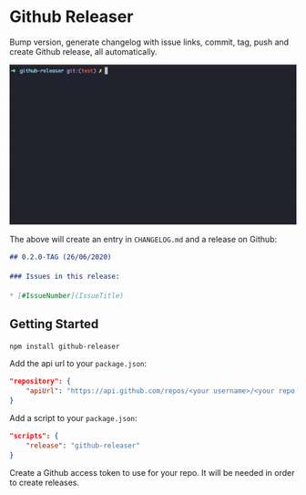 # Github Releaser
Bump version, generate changelog with issue links, commit, tag, push and create Github release, all automatically.

<p align="center"><img src="demo/demo.gif"></p>	

The above will create an entry in `CHANGELOG.md` and a release on Github:

```markdown
## 0.2.0-TAG (26/06/2020) 

### Issues in this release:

* [#IssueNumber](IssueTitle)
```

## Getting Started
```bash
npm install github-releaser
```

Add the api url to your `package.json`:
```json
"repository": {
    "apiUrl": "https://api.github.com/repos/<your username>/<your repo name>"
}
```

Add a script to your `package.json`:
```json
"scripts": {
    "release": "github-releaser"
}
```

Create a Github access token to use for your repo. It will be needed in order to create releases.